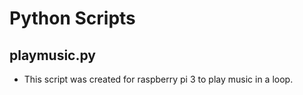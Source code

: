 # Python Scripts

## playmusic.py
- This script was created for raspberry pi 3 to play music in a loop.
